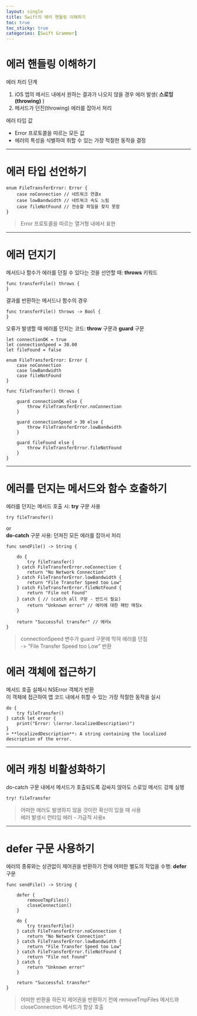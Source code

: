 ```yaml
---
layout: single
title: Swift의 에러 핸들링 이해하기
toc: true
toc_sticky: true
categories: [Swift Grammer]
---
```

 
# 에러 핸들링 이해하기
에러 처리 단계
1. iOS 앱의 메서드 내에서 원하는 결과가 나오지 않을 경우 에러 발생( **스로잉(throwing)** )
2. 메서드가 던진(throwing) 에러를 잡아서 처리<br/>
 
에러 타입 값
* Error 프로토콜을 따르는 모든 값
* 에러의 특성을 식별하여 취할 수 있는 가장 적절한 동작을 결정
 
-------------

# 에러 타입 선언하기
```
enum FileTransferError: Error {
    case noConnection // 네트워크 연결x
    case lowBandwidth // 네트워크 속도 느림
    case fileNotFound // 전송할 파일을 찾지 못함
}
```
> Error 프로토콜을 따르는 열거형 내에서 표현
 
--------------
 
# 에러 던지기
메서드나 함수가 에러를 던질 수 있다는 것을 선언할 때: **throws** 키워드
```
func transferFile() throws {
}
```
결과를 반환하는 메서드나 함수의 경우
```
func transferFile() throws -> Bool {
}
```
오류가 발생할 때 에러를 던지는 코드: **throw** 구문과 **guard** 구문
```
let connectionOK = true
let connectionSpeed = 30.00
let fileFound = false

enum FileTransferError: Error {
    case noConnection
    case lowBandwidth
    case fileNotFound
}

func fileTransfer() throws {
     
    guard connectionOK else {
        throw FileTransferError.noConnection
    }
     
    guard connectionSpeed > 30 else {
        throw FileTransferError.lowBandwidth
    }
     
    guard fileFound else {
        throw FileTransferError.fileNotFound
    }
}
```
 
------------ 
 
# 에러를 던지는 메서드와 함수 호출하기
에러를 던지는 메서드 호출 시: **try** 구문 사용
```
try fileTransfer()
```
or<br/>
**do-catch** 구문 사용: 던져진 모든 에러를 잡아서 처리
```
func sendFile() -> String {

    do {
        try fileTransfer()
    } catch FileTransferError.noConnection {
        return "No Network Connection"
    } catch FileTransferError.lowBandwidth {
        return "File Transfer Speed too Low"
    } catch FileTransferError.fileNotFound {
        return "File not Found"
    } catch { // (catch all 구문 - 반드시 필요)
        return "Unknown error" // 에러에 대한 패턴 매칭x
    }

    return "Successful transfer" // 에러x
}
```
> connectionSpeed 변수가 guard 구문에 막혀 에러를 던짐<br/>
> -> "File Transfer Speed too Low" 반환
 
# 에러 객체에 접근하기
메서드 호출 실패시 NSError 객체가 반환<br/>
이 객체에 접근하여 앱 코드 내에서 취할 수 있는 가장 적절한 동작을 실시
```
do {
    try fileTransfer()
} catch let error {
    print("Error: \(error.localizedDescription)")
}
> **localizedDescription**: A string containing the localized description of the error.
```

-------------
 
# 에러 캐칭 비활성화하기
do-catch 구문 내에서 메서드가 호출되도록 감싸지 않아도 스로잉 메서드 강제 실행
```
try! fileTransfer
```
> 어떠한 에러도 발생하지 않을 것이란 확신이 있을 때 사용<br/>
> 에러 발생시 런타임 에러 - 가급적 사용x
 
---------------

# defer 구문 사용하기
에러의 종류와는 상관없이 제어권을 반환하기 전에 어떠한 별도의 작업을 수행: **defer** 구문
```
func sendFile() -> String {

    defer {
        removeTmpFiles()
        closeConnection()
    }

    do {
        try transferFile()
    } catch FileTransferError.noConnection {
        return "No Network Connection"
    } catch FileTransferError.lowBandwidth {
        return "File Transfer Speed too Low"
    } catch FileTransferError.fileNotFound {
        return "File not Found"
    } catch {
        return "Unknown error"
    }

    return "Successful transfer"
}
```
> 어떠한 반환을 하든지 제어권을 반환하기 전에 removeTmpFiles 메서드와 closeConnection 메서드가 항상 호출
